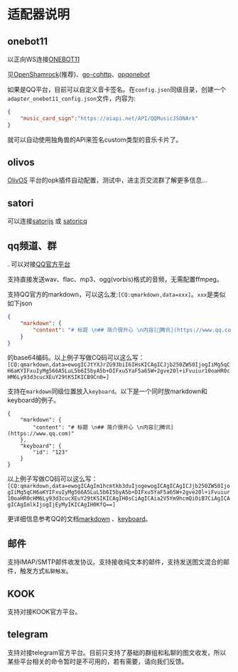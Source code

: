 # 适配器说明

## onebot11

以正向WS连接[ONEBOT11](https://github.com/botuniverse/onebot-11)

见[OpenShamrock](https://github.com/whitechi73/OpenShamrock)(推荐)、[go-cqhttp](https://github.com/Mrs4s/go-cqhttp)、[opqonebot](https://github.com/super1207/opqonebot)

如果是QQ平台，目前可以自定义音卡签名。在`config.json`同级目录，创建一个`adapter_onebot11_config.json`文件，内容为:

```json
{
    "music_card_sign":"https://oiapi.net/API/QQMusicJSONArk"
}
```
就可以自动使用独角兽的API来签名custom类型的音乐卡片了。

## olivos

[OlivOS](https://github.com/OlivOS-Team/OlivOS) 平台的opk插件自动配置，测试中，进主页交流群了解更多信息...

## satori

可以连接[satorijs](https://github.com/satorijs) 或 [satoricq](https://github.com/super1207/satoricq)

## qq频道、群
.
可以对接[QQ官方平台](https://q.qq.com/)

支持直接发送wav、flac、mp3、ogg(vorbis)格式的音频，无需配置ffmpeg。

支持QQ官方的markdown，可以这么发:`[CQ:qmarkdown,data=xxx]`。`xxx`是类似如下json
```json
{
    "markdown": {
        "content": "# 标题 \n## 简介很开心 \n内容[🔗腾讯](https://www.qq.com)"
    }
}
```
的base64编码。以上例子写做CQ码可以这么写：
`[CQ:qmarkdown,data=ewogICJtYXJrZG93biI6IHsKICAgICJjb250ZW50IjogIiMg5qCH6aKYIFxuIyMg566A5LuL5b6I5byA5b+DIFxu5YaF5a65W+2gve20l+iFvuiur10oaHR0cHM6Ly93d3cucXEuY29tKSIKICB9Cn0=]`

支持在`markdown`同级位置放入`keyboard`。以下是一个同时放markdown和keyboard的例子。
```
{
    "markdown": {
        "content": "# 标题 \n## 简介很开心 \n内容[🔗腾讯](https://www.qq.com)"
    },
    "keyboard": {
        "id": "123"
    }
}
```
以上例子写做CQ码可以这么写：
`[CQ:qmarkdown,data=ewogICAgIm1hcmtkb3duIjogewogICAgICAgICJjb250ZW50IjogIiMg5qCH6aKYIFxuIyMg566A5LuL5b6I5byA5b+DIFxu5YaF5a65W+2gve20l+iFvuiur10oaHR0cHM6Ly93d3cucXEuY29tKSIKICAgIH0sCiAgICAia2V5Ym9hcmQiOiB7CiAgICAgICAgImlkIjogIjEyMyIKICAgIH0KfQ==]`

更详细信息参考QQ的文档[markdown](https://bot.q.qq.com/wiki/develop/api-v2/server-inter/message/type/markdown.html)
、[keyboard](https://bot.q.qq.com/wiki/develop/api-v2/server-inter/message/trans/msg-btn.html)。

## 邮件

支持IMAP/SMTP邮件收发协议。支持接收纯文本的邮件，支持发送图文混合的邮件，触发方式`私聊触发`。

## KOOK

支持对接KOOK官方平台。

## telegram

支持对接telegram官方平台。目前只支持了基础的群组和私聊的图文收发，所以某些平台相关的命令暂时是不可用的，若有需要，请向我们反馈。